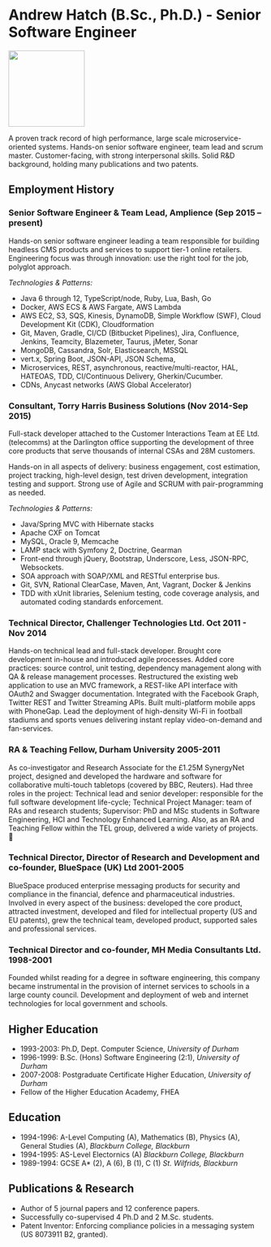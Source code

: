 # Andrew Hatch (B.Sc., Ph.D.) - Senior Software Engineer

<img src="https://chart.apis.google.com/chart?cht=tx&chl=call(me)%20=%20{%2b44\left{{{7949}\over{418199}}\right}}&chs=150" width="150">

A proven track record of high performance, large scale microservice-oriented systems. Hands-on senior software engineer, team lead and scrum master. Customer-facing, with strong interpersonal skills. Solid R&D background, holding many publications and two patents.

## Employment History

### Senior Software Engineer & Team Lead, Amplience (Sep 2015 – present)

Hands-on senior software engineer leading a team responsible for building headless CMS products and services to support tier-1 online retailers. Engineering focus was through innovation: use the right tool for the job, polyglot approach.

_Technologies & Patterns:_

* Java 6 through 12, TypeScript/node, Ruby, Lua, Bash, Go
* Docker, AWS ECS & AWS Fargate, AWS Lambda
* AWS EC2, S3, SQS, Kinesis, DynamoDB, Simple Workflow (SWF), Cloud Development Kit (CDK), Cloudformation
* Git, Maven, Gradle, CI/CD (Bitbucket Pipelines), Jira, Confluence, Jenkins, Teamcity, Blazemeter, Taurus, jMeter, Sonar
* MongoDB, Cassandra, Solr, Elasticsearch, MSSQL
* vert.x, Spring Boot, JSON-API, JSON Schema,
* Microservices, REST, asynchronous, reactive/multi-reactor, HAL, HATEOAS, TDD, CI/Continuous Delivery, Gherkin/Cucumber.
* CDNs, Anycast networks (AWS Global Accelerator)

### Consultant, Torry Harris Business Solutions (Nov 2014-Sep 2015)

Full-stack developer attached to the Customer Interactions Team at EE Ltd. (telecomms) at the Darlington office supporting the development of three core products that serve thousands of internal CSAs and 28M customers.

Hands-on in all aspects of delivery: business engagement, cost estimation, project tracking, high-level design, test driven development, integration testing and support. Strong use of Agile and SCRUM with pair-programming as needed.

_Technologies & Patterns:_

* Java/Spring MVC with Hibernate stacks
* Apache CXF on Tomcat
* MySQL, Oracle 9, Memcache
* LAMP stack with Symfony 2, Doctrine, Gearman
* Front-end through jQuery, Bootstrap, Underscore, Less, JSON-RPC, Websockets.
* SOA approach with SOAP/XML and RESTful enterprise bus.
* Git, SVN, Rational ClearCase, Maven, Ant, Vagrant, Docker & Jenkins
* TDD with xUnit libraries, Selenium testing, code coverage analysis, and automated coding standards enforcement.

### Technical Director, Challenger Technologies Ltd. 	Oct 2011 - Nov 2014

Hands-on technical lead and full-stack developer. Brought core development in-house and introduced agile processes. Added core practices: source control, unit testing, dependency management along with QA & release management processes. Restructured the existing web application to use an MVC framework, a REST-like API interface with OAuth2 and Swagger documentation. Integrated with the Facebook Graph, Twitter REST and Twitter Streaming APIs. Built multi-platform mobile apps with PhoneGap. Lead the deployment of high-density Wi-Fi in football stadiums and sports venues delivering instant replay video-on-demand and fan-services.

### RA & Teaching Fellow, Durham University 	2005-2011

As co-investigator and Research Associate for the £1.25M SynergyNet project, designed and developed the hardware and software for collaborative multi-touch tabletops (covered by BBC, Reuters). Had three roles in the project: Technical lead and senior developer: responsible for the full software development life-cycle; Technical Project Manager: team of RAs and research students; Supervisor: PhD and MSc students in Software Engineering, HCI and Technology Enhanced Learning. Also, as an RA and Teaching Fellow within the TEL group, delivered a wide variety of projects.

### Technical Director, Director of Research and Development and co-founder, BlueSpace (UK) Ltd  	2001-2005
BlueSpace produced enterprise messaging products for security and compliance in the financial, defence and pharmaceutical industries.  Involved in every aspect of the business: developed the core product, attracted investment, developed and filed for intellectual property (US and EU patents), grew the technical team, developed product, supported sales and professional services.

### Technical Director and co-founder, MH Media Consultants Ltd.	1998-2001
Founded whilst reading for a degree in software engineering, this company became instrumental in the provision of internet services to schools in a large county council.  Development and deployment of web and internet technologies for local government and schools.

## Higher Education

* 1993-2003: Ph.D, Dept. Computer Science, _University of Durham_
* 1996-1999: B.Sc. (Hons) Software Engineering (2:1),	_University of Durham_
* 2007-2008: Postgraduate Certificate Higher Education, _University of Durham_
* Fellow of the Higher Education Academy, FHEA

## Education

* 1994-1996: A-Level Computing (A), Mathematics (B), Physics (A), General Studies (A), _Blackburn College, Blackburn_
* 1994-1995: AS-Level Electornics (A)	_Blackburn College, Blackburn_
* 1989-1994: GCSE A* (2), A (6), B (1), C (1)	_St. Wilfrids, Blackburn_

## Publications & Research

* Author of 5 journal papers and 12 conference papers.
* Successfully co-supervised 4 Ph.D and 2 M.Sc. students.
* Patent Inventor: Enforcing compliance policies in a messaging system (US 8073911 B2, granted).

